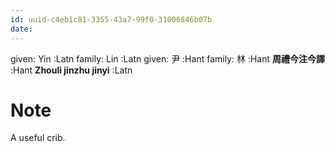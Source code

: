 ```yaml
---
id: uuid-c4eb1c81-3355-43a7-99f0-31006846b07b
date: 
---
```


given: Yin :Latn
family: Lin :Latn
given: 尹 :Hant
family: 林 :Hant
**周禮今注今譯** :Hant
**Zhouli jinzhu jinyi** :Latn
# Note
A useful crib.